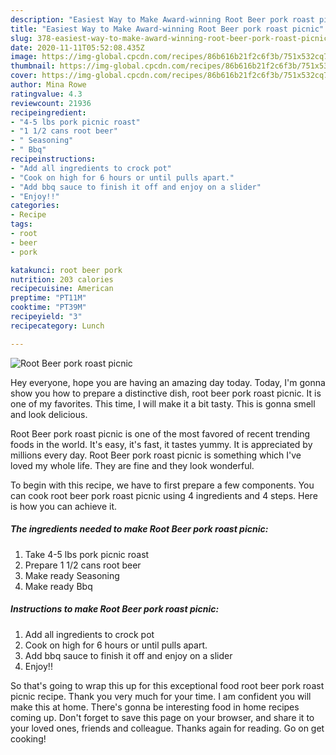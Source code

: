 ```yaml
---
description: "Easiest Way to Make Award-winning Root Beer pork roast picnic"
title: "Easiest Way to Make Award-winning Root Beer pork roast picnic"
slug: 378-easiest-way-to-make-award-winning-root-beer-pork-roast-picnic
date: 2020-11-11T05:52:08.435Z
image: https://img-global.cpcdn.com/recipes/86b616b21f2c6f3b/751x532cq70/root-beer-pork-roast-picnic-recipe-main-photo.jpg
thumbnail: https://img-global.cpcdn.com/recipes/86b616b21f2c6f3b/751x532cq70/root-beer-pork-roast-picnic-recipe-main-photo.jpg
cover: https://img-global.cpcdn.com/recipes/86b616b21f2c6f3b/751x532cq70/root-beer-pork-roast-picnic-recipe-main-photo.jpg
author: Mina Rowe
ratingvalue: 4.3
reviewcount: 21936
recipeingredient:
- "4-5 lbs pork picnic roast"
- "1 1/2 cans root beer"
- " Seasoning"
- " Bbq"
recipeinstructions:
- "Add all ingredients to crock pot"
- "Cook on high for 6 hours or until pulls apart."
- "Add bbq sauce to finish it off and enjoy on a slider"
- "Enjoy!!"
categories:
- Recipe
tags:
- root
- beer
- pork

katakunci: root beer pork 
nutrition: 203 calories
recipecuisine: American
preptime: "PT11M"
cooktime: "PT39M"
recipeyield: "3"
recipecategory: Lunch

---
```



![Root Beer pork roast picnic](https://img-global.cpcdn.com/recipes/86b616b21f2c6f3b/751x532cq70/root-beer-pork-roast-picnic-recipe-main-photo.jpg)

Hey everyone, hope you are having an amazing day today. Today, I'm gonna show you how to prepare a distinctive dish, root beer pork roast picnic. It is one of my favorites. This time, I will make it a bit tasty. This is gonna smell and look delicious.

Root Beer pork roast picnic is one of the most favored of recent trending foods in the world. It's easy, it's fast, it tastes yummy. It is appreciated by millions every day. Root Beer pork roast picnic is something which I've loved my whole life. They are fine and they look wonderful.




To begin with this recipe, we have to first prepare a few components. You can cook root beer pork roast picnic using 4 ingredients and 4 steps. Here is how you can achieve it.

<!--inarticleads1-->

##### The ingredients needed to make Root Beer pork roast picnic:

1. Take 4-5 lbs pork picnic roast
1. Prepare 1 1/2 cans root beer
1. Make ready  Seasoning
1. Make ready  Bbq




<!--inarticleads2-->

##### Instructions to make Root Beer pork roast picnic:

1. Add all ingredients to crock pot
1. Cook on high for 6 hours or until pulls apart.
1. Add bbq sauce to finish it off and enjoy on a slider
1. Enjoy!!




So that's going to wrap this up for this exceptional food root beer pork roast picnic recipe. Thank you very much for your time. I am confident you will make this at home. There's gonna be interesting food in home recipes coming up. Don't forget to save this page on your browser, and share it to your loved ones, friends and colleague. Thanks again for reading. Go on get cooking!
